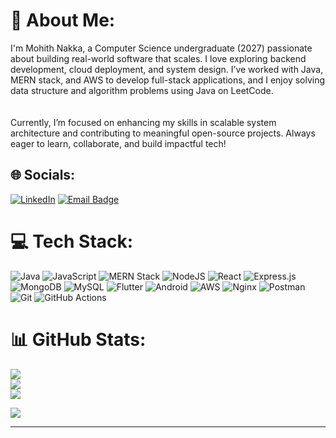 # 💫 About Me:
I'm Mohith Nakka, a Computer Science undergraduate (2027) passionate about building real-world software that scales. I love exploring backend development, cloud deployment, and system design. I’ve worked with Java, MERN stack, and AWS to develop full-stack applications, and I enjoy solving data structure and algorithm problems using Java on LeetCode.  
<br><br>
Currently, I’m focused on enhancing my skills in scalable system architecture and contributing to meaningful open-source projects. Always eager to learn, collaborate, and build impactful tech!  

## 🌐 Socials:


[![LinkedIn](https://img.shields.io/badge/LinkedIn-%230077B5.svg?logo=linkedin&logoColor=white)](https://linkedin.com/in/mohith-nakka)
<a href="mailto:mohith.nakka1976@gmail.com">
  <img src="https://img.shields.io/badge/Email-D14836?logo=gmail&logoColor=white" alt="Email Badge">
</a>


# 💻 Tech Stack:
![Java](https://img.shields.io/badge/java-%23ED8B00.svg?style=for-the-badge&logo=openjdk&logoColor=white) 
![JavaScript](https://img.shields.io/badge/javascript-%23323330.svg?style=for-the-badge&logo=javascript&logoColor=%23F7DF1E) 
![MERN Stack](https://img.shields.io/badge/MERN-3C873A?style=for-the-badge&logoColor=white) 
![NodeJS](https://img.shields.io/badge/node.js-6DA55F?style=for-the-badge&logo=node.js&logoColor=white) 
![React](https://img.shields.io/badge/react-%2320232a.svg?style=for-the-badge&logo=react&logoColor=%2361DAFB) 
![Express.js](https://img.shields.io/badge/express.js-%23404d59.svg?style=for-the-badge&logo=express&logoColor=%2361DAFB) 
![MongoDB](https://img.shields.io/badge/MongoDB-%234ea94b.svg?style=for-the-badge&logo=mongodb&logoColor=white) 
![MySQL](https://img.shields.io/badge/mysql-4479A1.svg?style=for-the-badge&logo=mysql&logoColor=white) 
![Flutter](https://img.shields.io/badge/Flutter-%2302569B.svg?style=for-the-badge&logo=Flutter&logoColor=white) 
![Android](https://img.shields.io/badge/Android-3DDC84?style=for-the-badge&logo=android&logoColor=white) 
![AWS](https://img.shields.io/badge/AWS-%23FF9900.svg?style=for-the-badge&logo=amazon-aws&logoColor=white) 
![Nginx](https://img.shields.io/badge/nginx-%23009639.svg?style=for-the-badge&logo=nginx&logoColor=white) 
![Postman](https://img.shields.io/badge/Postman-FF6C37?style=for-the-badge&logo=postman&logoColor=white) 
![Git](https://img.shields.io/badge/git-%23F05033.svg?style=for-the-badge&logo=git&logoColor=white) 
![GitHub Actions](https://img.shields.io/badge/GitHub_Actions-2088FF?style=for-the-badge&logo=github-actions&logoColor=white) 







# 📊 GitHub Stats:


![](https://github-readme-stats.vercel.app/api?username=mohith1976&theme=dark&hide_border=false&include_all_commits=true&count_private=false)<br/>
![](https://nirzak-streak-stats.vercel.app/?user=mohith1976&theme=dark&hide_border=false)<br/>
![](https://github-readme-stats.vercel.app/api/top-langs/?username=mohith1976&theme=dark&hide_border=false&include_all_commits=true&count_private=false&layout=compact&langs_count=8&hide=html,css,php,scss)



[![](https://visitcount.itsvg.in/api?id=mohith1976&icon=0&color=0)](https://visitcount.itsvg.in)


---


